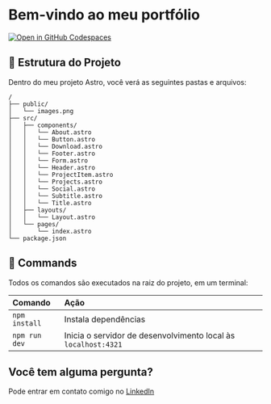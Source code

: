 # Bem-vindo ao meu portfólio

[![Open in GitHub Codespaces](https://github.com/codespaces/badge.svg)](https://github.com/ludmiviale/Portfolio/tree/main)

## 🚀 Estrutura do Projeto

Dentro do meu projeto Astro, você verá as seguintes pastas e arquivos:

```text
/
├── public/
│   └── images.png
├── src/
│   ├── components/
│   │   └── About.astro
│   │   └── Button.astro
│   │   └── Download.astro
│   │   └── Footer.astro
│   │   └── Form.astro
│   │   └── Header.astro
│   │   └── ProjectItem.astro
│   │   └── Projects.astro
│   │   └── Social.astro
│   │   └── Subtitle.astro
│   │   └── Title.astro
│   ├── layouts/
│   │   └── Layout.astro
│   └── pages/
│       └── index.astro
└── package.json
```

## 🧞 Commands

Todos os comandos são executados na raiz do projeto, em um terminal:

| Comando       | Ação                                                           |
| :------------ | :------------------------------------------------------------- |
| `npm install` | Instala dependências                                           |
| `npm run dev` | Inicia o servidor de desenvolvimento local às `localhost:4321` |

## Você tem alguma pergunta?

Pode entrar em contato comigo no [LinkedIn](https://www.linkedin.com/in/ludmila-grisel-viale/)
